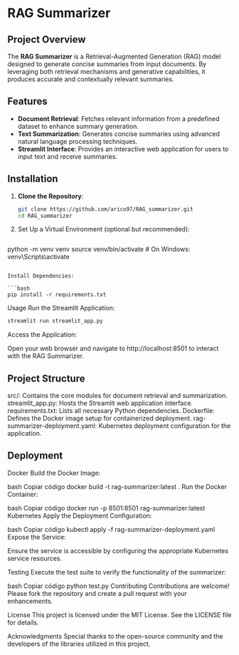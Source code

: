 # RAG Summarizer

## Project Overview

The **RAG Summarizer** is a Retrieval-Augmented Generation (RAG) model designed to generate concise summaries from input documents. By leveraging both retrieval mechanisms and generative capabilities, it produces accurate and contextually relevant summaries.

## Features

- **Document Retrieval**: Fetches relevant information from a predefined dataset to enhance summary generation.
- **Text Summarization**: Generates concise summaries using advanced natural language processing techniques.
- **Streamlit Interface**: Provides an interactive web application for users to input text and receive summaries.

## Installation

1. **Clone the Repository**:

   ```bash
   git clone https://github.com/arico97/RAG_summarizer.git
   cd RAG_summarizer
   ```
2. Set Up a Virtual Environment (optional but recommended):
   ```bash
python -m venv venv
source venv/bin/activate  # On Windows: venv\Scripts\activate
   ```

Install Dependencies:

   ```bash
pip install -r requirements.txt
   ```
Usage
Run the Streamlit Application:

   ```bash
streamlit run streamlit_app.py
   ```
Access the Application:

Open your web browser and navigate to http://localhost:8501 to interact with the RAG Summarizer.

## Project Structure
src/: Contains the core modules for document retrieval and summarization.
streamlit_app.py: Hosts the Streamlit web application interface.
requirements.txt: Lists all necessary Python dependencies.
Dockerfile: Defines the Docker image setup for containerized deployment.
rag-summarizer-deployment.yaml: Kubernetes deployment configuration for the application.

## Deployment
Docker
Build the Docker Image:

bash
Copiar código
docker build -t rag-summarizer:latest .
Run the Docker Container:

bash
Copiar código
docker run -p 8501:8501 rag-summarizer:latest
Kubernetes
Apply the Deployment Configuration:

bash
Copiar código
kubectl apply -f rag-summarizer-deployment.yaml
Expose the Service:

Ensure the service is accessible by configuring the appropriate Kubernetes service resources.

Testing
Execute the test suite to verify the functionality of the summarizer:

bash
Copiar código
python test.py
Contributing
Contributions are welcome! Please fork the repository and create a pull request with your enhancements.

License
This project is licensed under the MIT License. See the LICENSE file for details.

Acknowledgments
Special thanks to the open-source community and the developers of the libraries utilized in this project.

